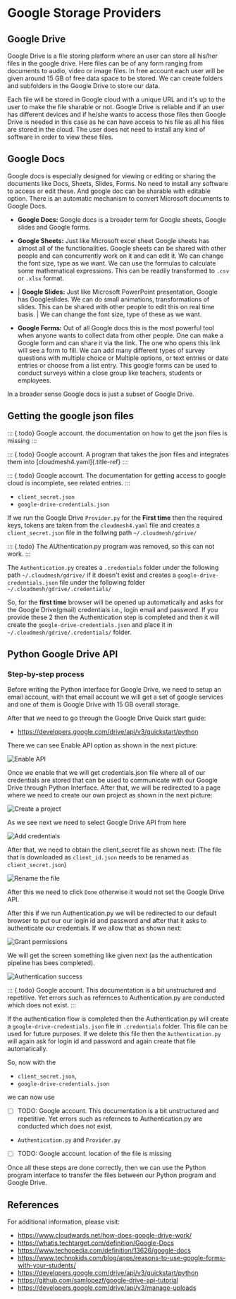 Google Storage Providers
========================

Google Drive
------------

Google Drive is a file storing platform where an user can store all
his/her files in the google drive. Here files can be of any form ranging
from documents to audio, video or image files. In free account each user
will be given around 15 GB of free data space to be stored. We can
create folders and subfolders in the Google Drive to store our data.

Each file will be stored in Google cloud with a unique URL and it's up
to the user to make the file sharable or not. Google Drive is reliable
and if an user has different devices and if he/she wants to access those
files then Google Drive is needed in this case as he can have access to
his file as all his files are stored in the cloud. The user does not
need to install any kind of software in order to view these files.

Google Docs
-----------

Google docs is especially designed for viewing or editing or sharing the
documents like Docs, Sheets, Slides, Forms. No need to install any
software to access or edit these. And google doc can be sharable with
editable option. There is an automatic mechanism to convert Microsoft
documents to Google Docs.

-   **Google Docs:** Google docs is a broader term for Google sheets,
    Google slides and Google forms.
-   **Google Sheets:** Just like Microsoft excel sheet Google sheets has
    almost all of the functionalities. Google sheets can be shared with
    other people and can concurrently work on it and can edit it. We can
    change the font size, type as we want. We can use the formulas to
    calculate some mathematical expressions. This can be readily
    transformed to `.csv` or `.xlsx` format.
-   | **Google Slides:** Just like Microsoft PowerPoint presentation,
      Google has Googleslides. We can do small animations,
      transformations of slides. This can be shared with other people to
      edit this on real time basis.
    | We can change the font size, type of these as we want.

-   **Google Forms:** Out of all Google docs this is the most powerful
    tool when anyone wants to collect data from other people. One can
    make a Google form and can share it via the link. The one who opens
    this link will see a form to fill. We can add many different types
    of survey questions with multiple choice or Multiple options, or
    text entries or date entries or choose from a list entry. This
    google forms can be used to conduct surveys within a close group
    like teachers, students or employees.

In a broader sense Google docs is just a subset of Google Drive.

Getting the google json files
-----------------------------

::: {.todo}
Google account. the documentation on how to get the json files is
missing
:::

::: {.todo}
Google account. A program that takes the json files and integrates them
into [cloudmesh4.yaml]{.title-ref}
:::

::: {.todo}
Google account. The documentation for getting access to google cloud is
incomplete, see related entries.
:::

-   `client_secret.json`
-   `google-drive-credentials.json`

If we run the Google Drive `Provider.py` for the **First time** then the
required keys, tokens are taken from the `cloudmesh4.yaml` file and
creates a `client_secret.json` file in the follwing path
`~/.cloudmesh/gdrive/`

::: {.todo}
The AUthentication.py program was removed, so this can not work.
:::

The `Authentication.py` creates a `.credentials` folder under the
following path `~/.cloudmesh/gdrive/` if it doesn't exist and creates a
`google-drive-credentials.json` file under the following folder
`~/.cloudmesh/gdrive/.credentials/`

So, for the **first time** browser will be opened up automatically and
asks for the Google Drive(gmail) credentials i.e., login email and
password. If you provide these 2 then the Authentication step is
completed and then it will create the `google-drive-credentials.json`
and place it in `~/.cloudmesh/gdrive/.credentials/` folder.

Python Google Drive API
-----------------------

### Step-by-step process

Before writing the Python interface for Google Drive, we need to setup
an email account, with that email account we will get a set of google
services and one of them is Google Drive with 15 GB overall storage.

After that we need to go through the Google Drive Quick start guide:

-   <https://developers.google.com/drive/api/v3/quickstart/python>

There we can see Enable API option as shown in the next picture:

![Enable API](images/gdrive/image1.png)

Once we enable that we will get credentials.json file where all of our
credentials are stored that can be used to communicate with our Google
Drive through Python Interface. After that, we will be redirected to a
page where we need to create our own project as shown in the next
picture:

![Create a project](images/gdrive/image2.png)

As we see next we need to select Google Drive API from here

![Add credentials](images/gdrive/image16.png)

After that, we need to obtain the client\_secret file as shown next:
(The file that is downloaded as `client_id.json` needs to be renamed as
`client_secret.json`)

![Rename the file](images/gdrive/image18.png)

After this we need to click `Done` otherwise it would not set the Google
Drive API.

After this if we run Authentication.py we will be redirected to our
default browser to put our our login id and password and after that it
asks to authenticate our credentials. If we allow that as shown next:

![Grant permissions](images/gdrive/image21.png)

We will get the screen something like given next (as the authentication
pipeline has bees completed).

![Authentication success](images/gdrive/image23.png)

::: {.todo}
Google account. This documentation is a bit unstructured and repetitive.
Yet errors such as refernces to Authentication.py are conducted which
does not exist.
:::

If the authentication flow is completed then the Authentication.py will
create a `google-drive-credentials.json` file in `.credentials` folder.
This file can be used for future purposes. If we delete this file then
the `Authentication.py` will again ask for login id and password and
again create that file automatically.

So, now with the

-   `client_secret.json`,
-   `google-drive-credentials.json`

we can now use

- [ ] TODO: Google account. This documentation is a bit unstructured and repetitive.
  Yet errors such as refernces to Authentication.py are conducted which
  does not exist.


-   `Authentication.py` and `Provider.py`

- [ ] TODO: Google account. location of the file is missing

Once all these steps are done correctly, then we can use the Python
program interface to transfer the files between our Python program and
Google Drive.

References
----------

For additional information, please visit:

-   <https://www.cloudwards.net/how-does-google-drive-work/>
-   <https://whatis.techtarget.com/definition/Google-Docs>
-   <https://www.techopedia.com/definition/13626/google-docs>
-   <https://www.technokids.com/blog/apps/reasons-to-use-google-forms-with-your-students/>
-   <https://developers.google.com/drive/api/v3/quickstart/python>
-   <https://github.com/samlopezf/google-drive-api-tutorial>
-   <https://developers.google.com/drive/api/v3/manage-uploads>

